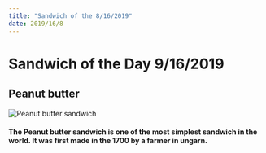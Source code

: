 ```yaml
---
title: "Sandwich of the 8/16/2019"
date: 2019/16/8
---
```




# Sandwich of the Day 9/16/2019
  ## Peanut butter
  
  ![Peanut butter sandwich](https://cdn.imgbin.com/4/9/21/imgbin-peanut-butter-and-jelly-sandwich-french-toast-sandwich-sandwich-with-sauce-dTekY2TYS6DFZkBW49jaWBNHu.jpg)
  
  #### The Peanut butter sandwich is one of the most simplest sandwich in the world. It was first made in the 1700 by a farmer in ungarn.
